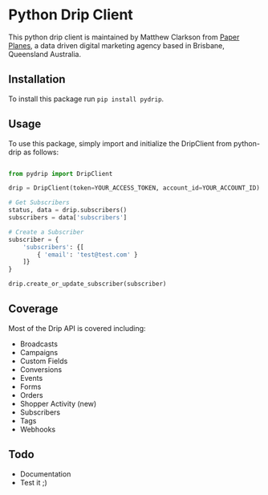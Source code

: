 # Python Drip Client

This python drip client is maintained by Matthew Clarkson from [Paper Planes](https://flypaperplanes.co), a data driven digital marketing agency based in Brisbane, Queensland Australia.

## Installation

To install this package run `pip install pydrip`.

## Usage

To use this package, simply import and initialize the DripClient from python-drip as follows:

```python

from pydrip import DripClient

drip = DripClient(token=YOUR_ACCESS_TOKEN, account_id=YOUR_ACCOUNT_ID)

# Get Subscribers
status, data = drip.subscribers()
subscribers = data['subscribers']

# Create a Subscriber
subscriber = {
    'subscribers': {[
        { 'email': 'test@test.com' }
    ]}
}

drip.create_or_update_subscriber(subscriber)

```

## Coverage

Most of the Drip API is covered including:

- Broadcasts
- Campaigns
- Custom Fields
- Conversions
- Events
- Forms
- Orders
- Shopper Activity (new)
- Subscribers
- Tags
- Webhooks

## Todo
- Documentation
- Test it ;)


